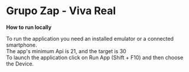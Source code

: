 # Grupo Zap - Viva Real

<b>How to run locally</b>

To run the application you need an installed emulator or a connected smartphone.<br>
The app's minimum Api is 21, and the target is 30 <br>
To launch the application click on Run App (Shift + F10) and then choose the Device.
